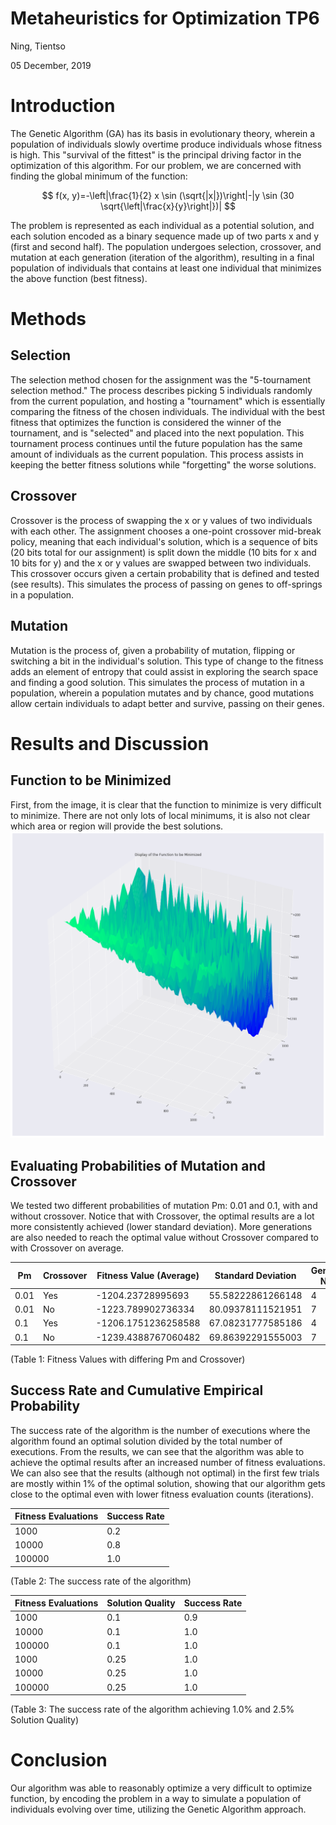 # Metaheuristics for Optimization TP6
Ning, Tientso

05 December, 2019


# Introduction
The Genetic Algorithm (GA) has its basis in evolutionary theory, wherein a population of individuals slowly overtime produce individuals whose fitness is high. This "survival of the fittest" is the principal driving factor in the optimization of this algorithm. For our problem, we are concerned with finding the global minimum of the function:

$$
f(x, y)=-\left|\frac{1}{2} x \sin (\sqrt{|x|})\right|-|y \sin (30 \sqrt{\left|\frac{x}{y}\right|})|
$$

The problem is represented as each individual as a potential solution, and each solution encoded as a binary sequence made up of two parts x and y (first and second half). The population undergoes selection, crossover, and mutation at each generation (iteration of the algorithm), resulting in a final population of individuals that contains at least one individual that minimizes the above function (best fitness).

# Methods

## Selection
The selection method chosen for the assignment was the "5-tournament selection method." The process describes picking 5 individuals randomly from the current population, and hosting a "tournament" which is essentially comparing the fitness of the chosen individuals. The individual with the best fitness that optimizes the function is considered the winner of the tournament, and is "selected" and placed into the next population. This tournament process continues until the future population has the same amount of individuals as the current population. This process assists in keeping the better fitness solutions while "forgetting" the worse solutions.

## Crossover
Crossover is the process of swapping the x or y values of two individuals with each other. The assignment chooses a one-point crossover mid-break policy, meaning that each individual's solution, which is a sequence of bits (20 bits total for our assignment) is split down the middle (10 bits for x and 10 bits for y) and the x or y values are swapped between two individuals. This crossover occurs given a certain probability that is defined and tested (see results). This simulates the process of passing on genes to off-springs in a population.

## Mutation
Mutation is the process of, given a probability of mutation, flipping or switching a bit in the individual's solution. This type of change to the fitness adds an element of entropy that could assist in exploring the search space and finding a good solution. This simulates the process of mutation in a population, wherein a population mutates and by chance, good mutations allow certain individuals to adapt better and survive, passing on their genes.

# Results and Discussion

## Function to be Minimized
First, from the image, it is clear that the function to minimize is very difficult to minimize. There are not only lots of local minimums, it is also not clear which area or region will provide the best solutions.
![3D Visualization of Function to be Minimized](./3dvisualization.png)

## Evaluating Probabilities of Mutation and Crossover
We tested two different probabilities of mutation Pm: 0.01 and 0.1, with and without crossover. Notice that with Crossover, the optimal results are a lot more consistently achieved (lower standard deviation). More generations are also needed to reach the optimal value without Crossover compared to with Crossover on average.

Pm | Crossover | Fitness Value (Average) | Standard Deviation | Generations Needed |
---| --- | --- | --- | --- |
0.01 | Yes | -1204.23728995693 | 55.58222861266148 | 4 |
0.01 | No | -1223.789902736334 | 80.09378111521951 | 7 |
0.1 | Yes | -1206.1751236258588 | 67.08231777585186 | 4 |
0.1 | No | -1239.4388767060482 | 69.86392291555003 | 7 |

(Table 1: Fitness Values with differing Pm and Crossover)

## Success Rate and Cumulative Empirical Probability
The success rate of the algorithm is the number of executions where the algorithm found an optimal solution divided by the total number of executions. From the results, we can see that the algorithm was able to achieve the optimal results after an increased number of fitness evaluations. We can also see that the results (although not optimal) in the first few trials are mostly within 1% of the optimal solution, showing that our algorithm gets close to the optimal even with lower fitness evaluation counts (iterations).

Fitness Evaluations | Success Rate |
--- | --- |
1000 | 0.2 |
10000 | 0.8 |
100000 | 1.0 |

(Table 2: The success rate of the algorithm)

Fitness Evaluations | Solution Quality | Success Rate |
--- | --- | --- |
1000 | 0.1 | 0.9
10000 | 0.1 | 1.0
100000 | 0.1 | 1.0
1000 | 0.25 | 1.0
10000 | 0.25 | 1.0
100000 | 0.25 | 1.0

(Table 3: The success rate of the algorithm achieving 1.0% and 2.5% Solution Quality)

# Conclusion
Our algorithm was able to reasonably optimize a very difficult to optimize function, by encoding the problem in a way to simulate a population of individuals evolving over time, utilizing the Genetic Algorithm approach.
